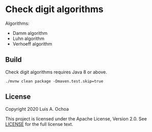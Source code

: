 # Check digit algorithms

Algorithms:

* Damm algorithm
* Luhn algorithm
* Verhoeff algorithm

## Build

Check digit algorithms requires Java 8 or above. 

    ./mvnw clean package -Dmaven.test.skip=true

## License

Copyright 2020 Luis A. Ochoa

This project is licensed under the Apache License, Version 2.0.
See [LICENSE](LICENSE) for the full license text.